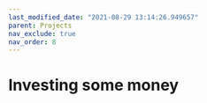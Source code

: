 ```yaml
---
last_modified_date: "2021-08-29 13:14:26.949657"
parent: Projects
nav_exclude: true
nav_order: 8
---
```


# Investing some money
